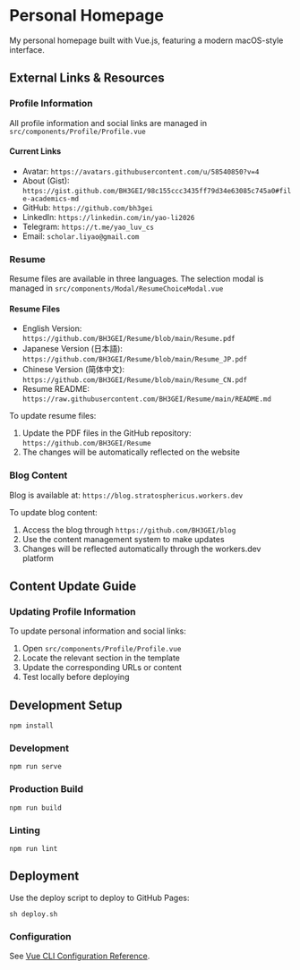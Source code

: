# Personal Homepage

My personal homepage built with Vue.js, featuring a modern macOS-style interface.

## External Links & Resources

### Profile Information
All profile information and social links are managed in `src/components/Profile/Profile.vue`

#### Current Links
- Avatar: `https://avatars.githubusercontent.com/u/58540850?v=4`
- About (Gist): `https://gist.github.com/BH3GEI/98c155ccc3435ff79d34e63085c745a0#file-academics-md`
- GitHub: `https://github.com/bh3gei`
- LinkedIn: `https://linkedin.com/in/yao-li2026`
- Telegram: `https://t.me/yao_luv_cs`
- Email: `scholar.liyao@gmail.com`

### Resume
Resume files are available in three languages. The selection modal is managed in `src/components/Modal/ResumeChoiceModal.vue`

#### Resume Files
- English Version: `https://github.com/BH3GEI/Resume/blob/main/Resume.pdf`
- Japanese Version (日本語): `https://github.com/BH3GEI/Resume/blob/main/Resume_JP.pdf`
- Chinese Version (简体中文): `https://github.com/BH3GEI/Resume/blob/main/Resume_CN.pdf`
- Resume README: `https://raw.githubusercontent.com/BH3GEI/Resume/main/README.md`

To update resume files:
1. Update the PDF files in the GitHub repository: `https://github.com/BH3GEI/Resume`
2. The changes will be automatically reflected on the website

### Blog Content
Blog is available at: `https://blog.stratosphericus.workers.dev`

To update blog content:
1. Access the blog through `https://github.com/BH3GEI/blog`
2. Use the content management system to make updates
3. Changes will be reflected automatically through the workers.dev platform

## Content Update Guide

### Updating Profile Information
To update personal information and social links:
1. Open `src/components/Profile/Profile.vue`
2. Locate the relevant section in the template
3. Update the corresponding URLs or content
4. Test locally before deploying

## Development Setup
```
npm install
```

### Development
```
npm run serve
```

### Production Build
```
npm run build
```

### Linting
```
npm run lint
```

## Deployment
Use the deploy script to deploy to GitHub Pages:
```
sh deploy.sh
```

### Configuration
See [Vue CLI Configuration Reference](https://cli.vuejs.org/config/).
